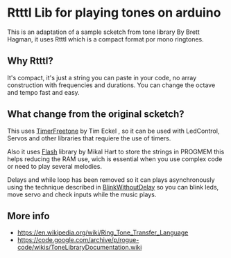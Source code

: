# Rtttl Lib for playing tones on arduino
This is an adaptation of a sample scketch from tone library By Brett Hagman,
it uses Rtttl which is a compact format por mono ringtones.

## Why Rtttl?
It's compact, it's just a string you can paste in your code, no array
construction with frequencies and durations. You can change the octave and tempo
fast and easy.

## What change from the original scketch?
This uses [TimerFreetone](http://forum.arduino.cc/index.php?topic=235774.0) by Tim Eckel ,
so it can be used with LedControl, Servos and other libraries that requiere
the use of timers.

Also it uses [Flash](http://arduiniana.org/libraries/flash/) library by Mikal Hart
to store the strings in PROGMEM this helps reducing the RAM use, wich is essential
when you use complex code or need to play several melodies.

Delays and while loop has been removed so it can plays asynchronously using the
technique described in  [BlinkWithoutDelay](https://www.arduino.cc/en/Tutorial/BlinkWithoutDelay)
so you can blink leds, move servo and check inputs while the music plays.

## More info
- https://en.wikipedia.org/wiki/Ring_Tone_Transfer_Language
- https://code.google.com/archive/p/rogue-code/wikis/ToneLibraryDocumentation.wiki

